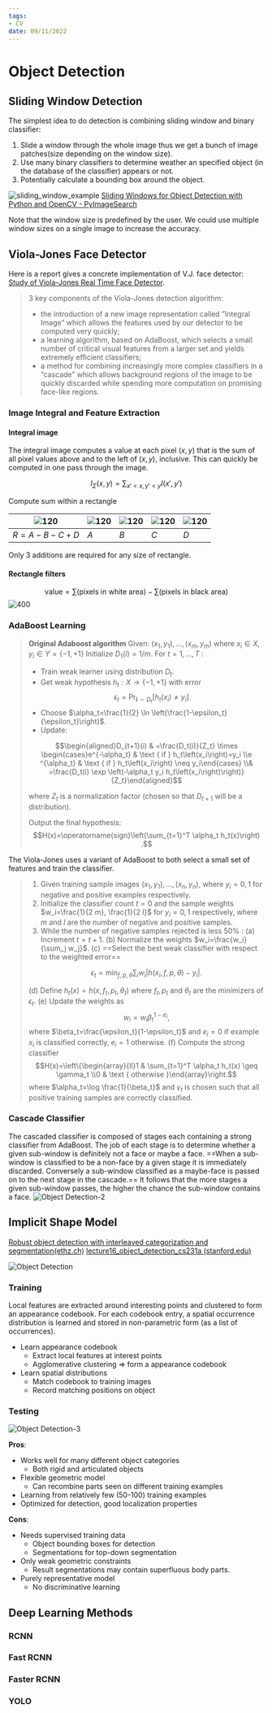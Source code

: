 ```yaml
---
tags:
- CV
date: 09/11/2022
---
```


# Object Detection

## Sliding Window Detection
The simplest idea to do detection is combining sliding window and binary classifier:
1. Slide a window through the whole image thus we get a bunch of image patches(size depending on the window size).
2. Use many binary classifiers to determine weather an specified object (in the database of the classifier) appears or not.
3. Potentially calculate a bounding box around the object.

![sliding_window_example](attachments/sliding_window_example.gif)
[Sliding Windows for Object Detection with Python and OpenCV - PyImageSearch](https://pyimagesearch.com/2015/03/23/sliding-windows-for-object-detection-with-python-and-opencv/)

Note that the window size is predefined by the user. We could use multiple window sizes on a single image to increase the accuracy.

## Viola-Jones Face Detector

Here is a report gives a concrete implementation of V.J. face detector: [Study of Viola-Jones Real Time Face Detector](https://web.stanford.edu/class/cs231a/prev_projects_2016/cs231a_final_report.pdf).

> 3 key components of the Viola-Jones detection algorithm: 
> - the introduction of a new image representation called ”Integral Image” which allows the features used by our detector to be computed very quickly; 
> - a learning algorithm, based on AdaBoost, which selects a small number of critical visual features from a larger set and yields extremely efficient classifiers; 
> - a method for combining increasingly more complex classifiers in a ”cascade” which allows background regions of the image to be quickly discarded while spending more computation on promising face-like regions.

### Image Integral and Feature Extraction

#### Integral image
The integral image computes a value at each pixel $(x,y)$ that is the sum of all pixel values above and to the left of $(x,y)$, inclusive. This can quickly be computed in one pass through the image.

$$
I_{\Sigma}(x,y) = \sum_{x'<x, y'<y} I(x',y')
$$

Compute sum within a rectangle

| ![120](attachments/OR_8.png) | ![120](attachments/OR_9.png) | ![120](attachments/OR_10.png) | ![120](attachments/OR_11.png) | ![120](attachments/OR_13.png) |
| ------------------ | ------------------ | ------------------- | ------------------- | ------------------- |
| $R = A - B - C +D$ | $A$                | $B$                 | $C$                 | $D$                 | 

Only 3 additions are required for any size of rectangle.

#### Rectangle filters
$$
\text{value} = \sum(\text{pixels in white area}) - \sum(\text{pixels in black area})
$$
![400](attachments/OR_14.png)

### AdaBoost Learning

> **Original Adaboost algorithm**
> Given: $\left(x_1, y_1\right), \ldots,\left(x_m, y_m\right)$ where $x_i \in X, y_i \in Y=\{-1,+1\}$
> Initialize $D_1(i)=1 / m$.
> For $t=1, \ldots, T$ :
> - Train weak learner using distribution $D_t$.
> - Get weak hypothesis $h_t: X \rightarrow\{-1,+1\}$ with error
> $$\epsilon_t=\operatorname{Pr}_{\boldsymbol{i} \sim D_t}\left[h_t\left(x_i\right) \neq y_i\right] .$$
> - Choose $\alpha_t=\frac{1}{2} \ln \left(\frac{1-\epsilon_t}{\epsilon_t}\right)$.
> - Update:
> 
> $$\begin{aligned}D_{t+1}(i) & =\frac{D_t(i)}{Z_t} \times \begin{cases}e^{-\alpha_t} & \text { if } h_t\left(x_i\right)=y_i \\e
^{\alpha_t} & \text { if } h_t\left(x_i\right) \neq y_i\end{cases} \\& =\frac{D_t(i) \exp \left(-\alpha_t y_i h_t\left(x_i\right)\right)}{Z_t}\end{aligned}$$
> 
> where $Z_t$ is a normalization factor (chosen so that $D_{t+1}$ will be a distribution).
> 
> Output the final hypothesis:
> $$H(x)=\operatorname{sign}\left(\sum_{t=1}^T \alpha_t h_t(x)\right) .$$

The Viola-Jones uses a variant of AdaBoost to both select a small set of features and train the classifier.

> 1. Given training sample images $\left(x_1, y_1\right), \ldots,\left(x_n, y_n\right)$, where $y_i=0,1$ for negative and positive examples respectively.
> 2. Initialize the classifier count $t=0$ and the sample weights $w_i=\frac{1}{2 m}, \frac{1}{2 l}$ for $y_i=0,1$ respectively, where $m$ and $l$ are the number of negative and positive samples.
> 3. While the number of negative samples rejected is less $50 \%$ :
> (a) Increment $t=t+1$.
> (b) Normalize the weights $w_i=\frac{w_i}{\sum_j w_j}$.
> (c) ==Select the best weak classifier with respect to the weighted error==
> 
> $$\epsilon_t=\min _{f, p, \theta} \sum_i w_i\left|h\left(x_i, f, p, \theta\right)-y_i\right| .$$
> 
> (d) Define $h_t(x)=h\left(x, f_t, p_t, \theta_t\right)$ where $f_t, p_t$ and $\theta_t$ are the minimizers of $\epsilon_t$.
> (e) Update the weights as
> $$w_i=w_i \beta_t^{1-e_i},$$
> where $\beta_t=\frac{\epsilon_t}{1-\epsilon_t}$ and $e_i=0$ if example $x_i$ is classified correctly, $e_i=1$ otherwise.
> (f) Compute the strong classifier
> $$H(x)=\left\{\begin{array}{ll}1 & \sum_{t=1}^T \alpha_t h_t(x) \geq \gamma_t \\0 & \text { otherwise }\end{array}\right.$$
> where $\alpha_t=\log \frac{1}{\beta_t}$ and $\gamma_t$ is chosen such that all positive training samples are correctly classified.

### Cascade Classifier
The cascaded classifier is composed of stages each containing a strong classifier from AdaBoost. The job of each stage is to determine whether a given sub-window is definitely not a face or maybe a face. ==When a sub-window is classified to be a non-face by a given stage it is immediately discarded. Conversely a sub-window classified as a maybe-face is passed on to the next stage in the cascade.== It follows that the more stages a given sub-window passes, the higher the chance the sub-window contains a face.
![Object Detection-2](attachments/Object%20Detection-2.png)

## Implicit Shape Model

[Robust object detection with interleaved categorization and segmentation(ethz.ch)](https://www.research-collection.ethz.ch/bitstream/handle/20.500.11850/12377/11263_2007_Article_95.pdf?sequence=2)
[lecture16_object_detection_cs231a (stanford.edu)](http://vision.stanford.edu/teaching/cs231a_autumn1112/lecture/lecture17_object_detection_cs231a.pdf)

![Object Detection](attachments/Object%20Detection.png)

### Training
Local features are extracted around interesting points and clustered to form an appearance codebook. For each codebook entry, a spatial occurrence distribution is learned and stored in non-parametric form (as a list of occurrences).

- Learn appearance codebook
	- Extract local features at interest points
	- Agglomerative clustering => form a appearance codebook
- Learn spatial distributions
	- Match codebook to training images
	- Record matching positions on object

### Testing
![Object Detection-3](attachments/Object%20Detection-3.png)

**Pros**:
- Works well for many different object categories
	- Both rigid and articulated objects
- Flexible geometric model
	- Can recombine parts seen on different training examples
- Learning from relatively few (50-100) training examples
- Optimized for detection, good localization properties

**Cons**:
- Needs supervised training data
	- Object bounding boxes for detection
	- Segmentations for top-down segmentation
- Only weak geometric constraints
	- Result segmentations may contain superfluous body parts.
- Purely representative model
	- No discriminative learning


## Deep Learning Methods

### RCNN

### Fast RCNN

### Faster RCNN

### YOLO
